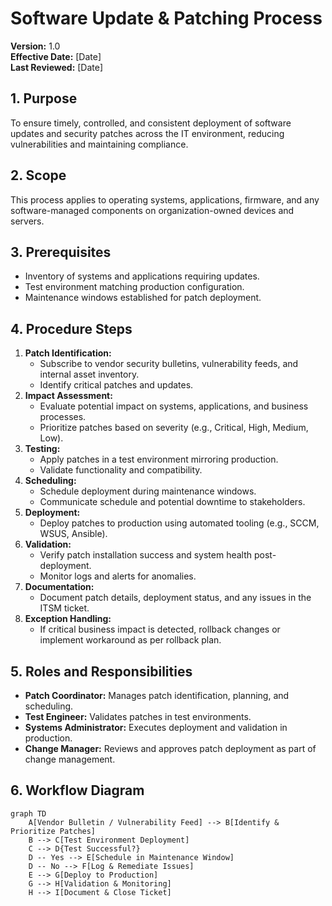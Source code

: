 # Software Update & Patching Process

**Version:** 1.0  
**Effective Date:** [Date]  
**Last Reviewed:** [Date]

## 1. Purpose

To ensure timely, controlled, and consistent deployment of software updates and security patches across the IT environment, reducing vulnerabilities and maintaining compliance.

## 2. Scope

This process applies to operating systems, applications, firmware, and any software-managed components on organization-owned devices and servers.

## 3. Prerequisites

*   Inventory of systems and applications requiring updates.
*   Test environment matching production configuration.
*   Maintenance windows established for patch deployment.

## 4. Procedure Steps

1.  **Patch Identification:**  
    *   Subscribe to vendor security bulletins, vulnerability feeds, and internal asset inventory.
    *   Identify critical patches and updates.
2.  **Impact Assessment:**  
    *   Evaluate potential impact on systems, applications, and business processes.
    *   Prioritize patches based on severity (e.g., Critical, High, Medium, Low).
3.  **Testing:**  
    *   Apply patches in a test environment mirroring production.
    *   Validate functionality and compatibility.
4.  **Scheduling:**  
    *   Schedule deployment during maintenance windows.
    *   Communicate schedule and potential downtime to stakeholders.
5.  **Deployment:**  
    *   Deploy patches to production using automated tooling (e.g., SCCM, WSUS, Ansible).
6.  **Validation:**  
    *   Verify patch installation success and system health post-deployment.
    *   Monitor logs and alerts for anomalies.
7.  **Documentation:**  
    *   Document patch details, deployment status, and any issues in the ITSM ticket.
8.  **Exception Handling:**  
    *   If critical business impact is detected, rollback changes or implement workaround as per rollback plan.

## 5. Roles and Responsibilities

*   **Patch Coordinator:** Manages patch identification, planning, and scheduling.  
*   **Test Engineer:** Validates patches in test environments.  
*   **Systems Administrator:** Executes deployment and validation in production.  
*   **Change Manager:** Reviews and approves patch deployment as part of change management.

## 6. Workflow Diagram

```mermaid
graph TD
    A[Vendor Bulletin / Vulnerability Feed] --> B[Identify & Prioritize Patches]
    B --> C[Test Environment Deployment]
    C --> D{Test Successful?}
    D -- Yes --> E[Schedule in Maintenance Window]
    D -- No --> F[Log & Remediate Issues]
    E --> G[Deploy to Production]
    G --> H[Validation & Monitoring]
    H --> I[Document & Close Ticket]
``` 